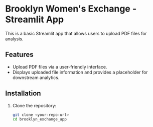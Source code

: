 # Brooklyn Women's Exchange - Streamlit App

This is a basic Streamlit app that allows users to upload PDF files for analysis. 

## Features
- Upload PDF files via a user-friendly interface.
- Displays uploaded file information and provides a placeholder for downstream analytics.

## Installation

1. Clone the repository:
   ```bash
   git clone <your-repo-url>
   cd brooklyn_exchange_app
